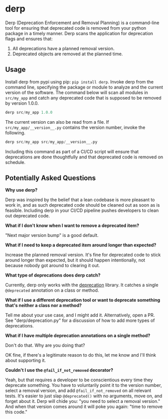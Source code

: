 # derp
Derp (Deprecation Enforcement and Removal Planning) is a command-line tool for ensuring that deprecated code is removed from your python package in a timely manner.
Derp scans the application for deprecation flags and ensures that:

1. All deprecations have a planned removal version.
2. Deprecated objects are removed at the planned time.

## Usage

Install derp from pypi using pip: `pip install derp`.
Invoke derp from the command line, specifying the package or module to analyze and the current version of the software.
The command below will scan all modules in `src/my_app` and catch any deprecated code that is supposed to be removed by version 1.0.0.

```python
derp src/my_app 1.0.0
```

The current version can also be read from a file.
If `src/my_app/__version__.py` contains the version number, invoke the following.

```python
derp src/my_app src/my_app/__version__.py
```

Including this command as part of a CI/CD script will ensure that deprecations are done thoughtfully and that deprecated code is removed on schedule.

## Potentially Asked Questions

**Why use derp?**

Derp was inspired by the belief that a lean codebase is more pleasant to work in,
and as such deprecated code should be cleaned out as soon as is feasible.
Including derp in your CI/CD pipeline pushes developers to clean out deprecated code.

**What if I don't know when I want to remove a deprecated item?**

"Next major version bump" is a good default.

**What if I need to keep a deprecated item around longer than expected?**

Increase the planned removal version.
It's fine for deprecated code to stick around longer than expected, but it should happen intentionally, not because nobody got around to clearing it out.

**What type of deprecations does derp catch?**

Currently, derp only works with the [deprecation](https://pypi.org/project/deprecation/) library.
It catches a single `@deprecated` annotation on a class or method.

**What if I use a different deprecation tool or want to deprecate something that's neither a class nor a method?**

Tell me about your use case, and I might add it.
Alternatively, open a PR.
See "derp/deprecation.py" for a discussion of how to add more types of deprecations.

**What if I have multiple deprecation annotations on a single method?**

Don't do that.
Why are you doing that?

OK fine, if there's a legitimate reason to do this, let me know and I'll think about supporting it.

**Couldn't I use the `@fail_if_not_removed` decorator?**

Yeah, but that requires a developer to be conscientious every time they deprecate something.
You have to voluntarily point it to the version number, select a removal version, and add `@fail_if_not_removed` on all relevant tests.
It's easier to just slap `@deprecated()` with no arguments, move on, and forget about it.
Derp will chide you: "you need to select a removal version."
And when that version comes around it will poke you again: "time to remove this code."